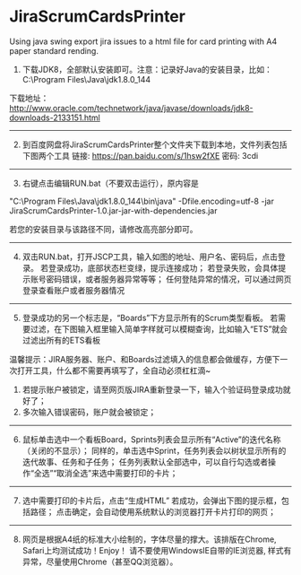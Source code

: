 # JiraScrumCardsPrinter
Using java swing export jira issues to a html file for card printing with A4 paper standard rending.




1. 下载JDK8，全部默认安装即可。注意：记录好Java的安装目录，比如：
C:\Program Files\Java\jdk1.8.0_144

 下载地址：http://www.oracle.com/technetwork/java/javase/downloads/jdk8-downloads-2133151.html


--------------------------------------------------------------------------------

2. 到百度网盘将JiraScrumCardsPrinter整个文件夹下载到本地，文件列表包括下图两个工具
链接: https://pan.baidu.com/s/1hsw2fXE
密码: 3cdi


--------------------------------------------------------------------------------

3. 右键点击编辑RUN.bat（不要双击运行），原内容是

"C:\Program Files\Java\jdk1.8.0_144\bin\java" -Dfile.encoding=utf-8 -jar JiraScrumCardsPrinter-1.0.jar-jar-with-dependencies.jar

若您的安装目录与该路径不同，请修改高亮部分即可。

--------------------------------------------------------------------------------

4. 双击RUN.bat，打开JSCP工具，输入如图的地址、用户名、密码后，点击登录。
若登录成功，底部状态栏变绿，提示连接成功；
若登录失败，会具体提示账号密码错误，或者服务器异常等等；
任何登陆异常的情况，可以通过网页登录查看账户或者服务器情况


--------------------------------------------------------------------------------

5. 登录成功的另一个标志是，“Boards”下方显示所有的Scrum类型看板。
若需要过滤，在下图输入框里输入简单字样就可以模糊查询，比如输入“ETS”就会过滤出所有的ETS看板


温馨提示：JIRA服务器、账户、和Boards过滤填入的信息都会做缓存，方便下一次打开工具，什么都不需要再填写了，全自动必须杠杠滴~

1. 若提示账户被锁定，请至网页版JIRA重新登录一下，输入个验证码登录成功就好了；
2. 多次输入错误密码，账户就会被锁定；

--------------------------------------------------------------------------------

6. 鼠标单击选中一个看板Board，Sprints列表会显示所有“Active”的迭代名称（关闭的不显示）；
同样的，单击选中Sprint，任务列表会以树状显示所有的迭代故事、任务和子任务；
任务列表默认全部选中，可以自行勾选或者操作“全选”“取消全选”来选中需要打印的卡片；



--------------------------------------------------------------------------------

7. 选中需要打印的卡片后，点击“生成HTML”
若成功，会弹出下图的提示框，包括路径；
点击确定，会自动使用系统默认的浏览器打开卡片打印的网页；


--------------------------------------------------------------------------------

8. 网页是根据A4纸的标准大小绘制的，字体尽量的撑大。该排版在Chrome, Safari上均测试成功！Enjoy！
请不要使用WindowsIE自带的IE浏览器, 样式有异常，尽量使用Chrome（甚至QQ浏览器）。



